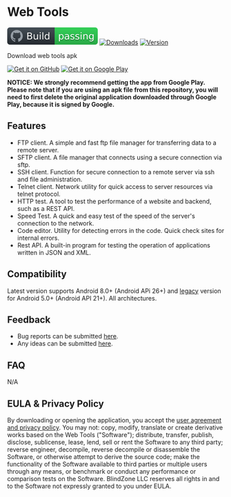 # Web Tools
[![Build status](https://github.com/BlindZoneLLC/BlindZoneLLC/blob/main/badge.svg)](https:/github.com/BlindZoneLLC/web-tools-apk/actions) [![Downloads](https://img.shields.io/github/downloads/BlindZoneLLC/web-tools-apk/total.svg?color=blue?style=flat)](https://BlindZoneLLC/web-tools-apk/releases/latest) [![Version](https://img.shields.io/github/v/release/BlindZoneLLC/web-tools-apk??color=bluelabel=version)](https://BlindZoneLLC/web-tools-apk/releases)

Download web tools apk

[<img src="https://raw.githubusercontent.com/andOTP/andOTP/master/assets/badges/get-it-on-github.png" alt="Get it on GitHub" height="80">](https://github.com/BlindZoneLLC/web-tools-apk/releases/latest)
[<img src="https://play.google.com/intl/en_us/badges/images/generic/en_badge_web_generic.png" alt="Get it on Google Play" height="80">](https://play.google.com/store/apps/details?id=webtools.ddm.com.webtools)

**NOTICE: We strongly recommend getting the app from Google Play. Please note that if you are using an apk file from this repository, you will need to first delete the original application downloaded through Google Play, because it is signed by Google.** 

## Features
* FTP client. A simple and fast ftp file manager for transferring data to a remote server.
* SFTP client. A file manager that connects using a secure connection via sftp.
* SSH client. Function for secure connection to a remote server via ssh and file administration.
* Telnet client. Network utility for quick access to server resources via telnet protocol.
* HTTP test. A tool to test the performance of a website and backend, such as a REST API.
* Speed Test. A quick and easy test of the speed of the server's connection to the network.
* Code editor. Utility for detecting errors in the code. Quick check sites for internal errors.
* Rest API. A built-in program for testing the operation of applications written in JSON and XML.
  
## Compatibility
Latest version supports Android 8.0+ (Android APi 26+) and [legacy](https://github.com/BlindZoneLLC/web-tools-apk/releases/tag/2.11) version for Android 5.0+ (Android API 21+). All architectures.

## Feedback 
* Bug reports can be submitted [here](https://github.com/BlindZoneLLC/web-tools-apk/issues).
* Any ideas can be submitted [here](https://github.com//BlindZoneLLC/web-tools-apk/discussions).

## FAQ
N/A

## EULA & Privacy Policy
By downloading or opening the application, you accept the [user agreement and privacy policy](https://blindzone.org/eula). 
You may not: copy, modify, translate or create derivative works based on the  Web Tools ("Software"); distribute, transfer, publish, disclose, sublicense, lease, lend, sell or rent the Software to any third party; reverse engineer, decompile, reverse decompile or disassemble the Software, or otherwise attempt to derive the source code; make the functionality of the Software available to third parties or multiple users through any means, or benchmark or conduct any performance or comparison tests on the Software. BlindZone LLC reserves all rights in and to the Software not expressly granted to you under EULA.
